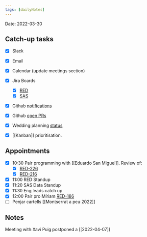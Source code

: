 ```yaml
---
tags: [dailyNotes]
---
```

 
Date: 2022-03-30

## Catch-up tasks

- [x] Slack
- [x] Email
- [x] Calendar (update meetings section)
- [x] Jira Boards
  - [x] [RED](https://hybridtheory.atlassian.net/jira/software/c/projects/RED/boards/86) 
  - [x] [SAS](https://hybridtheory.atlassian.net/jira/software/c/projects/SAS/boards/66)
- [x] Github [notifications](https://github.com/notifications?query=is%3Aunread)
- [x] Github [open PRs](https://github.com/pulls?q=is%3Aopen+is%3Apr+user%3Ahybridtheory+-label%3Adependencies+)
- [x] Wedding planning [status](https://trello.com/b/c0vjqSCR/wedding-planning)
- [x] [[Kanban]] prioritisation.


## Appointments
- [x] 10:30 Pair programming with [[Eduardo San Miguel]]. Review of:
  - [x] [RED-226](https://hybridtheory.atlassian.net/browse/RED-226)
  - [x] [RED-216](https://hybridtheory.atlassian.net/browse/RED-216)
- [x] 11:00 RED Standup
- [x] 11:20 SAS Data Standup
- [x] 11:30 Eng leads catch up
- [x] 12:00 Pair pro Míriam [RED-186](https://hybridtheory.atlassian.net/browse/RED-186)
- [ ] Penjar cartells [[Montserrat a peu 2022]]

## Notes
Meeting with Xavi Puig postponed a [[2022-04-07]]